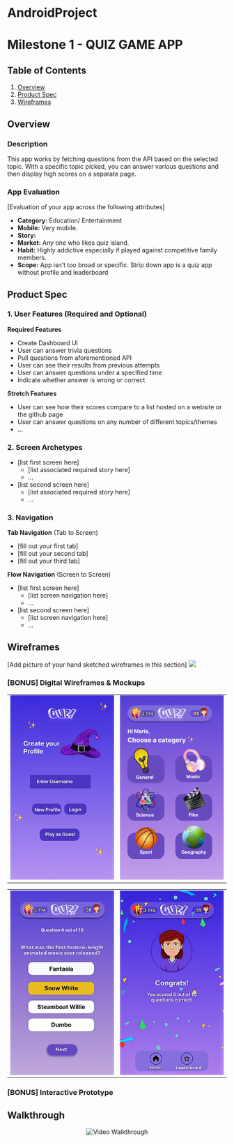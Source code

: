 # AndroidProject

# Milestone 1 - QUIZ GAME APP

## Table of Contents

1. [Overview](#Overview)
1. [Product Spec](#Product-Spec)
1. [Wireframes](#Wireframes)

## Overview

### Description

This app works by fetching questions from the API based on the selected topic.
With a specific topic picked, you can answer various questions and then display high scores on a separate page.

### App Evaluation

[Evaluation of your app across the following attributes]
- **Category:** Education/ Entertainment
- **Mobile:** Very mobile.
- **Story:**
- **Market:** Any one who likes quiz island.
- **Habit:** Highly addictive especially if played against competitive family members.
- **Scope:** App isn’t too broad or specific. Strip down app is a quiz app without profile and leaderboard

## Product Spec

### 1. User Features (Required and Optional)

**Required Features**

* Create Dashboard UI
* User can answer trivia questions
* Pull questions from aforementioned API
* User can see their results from previous attempts
* User can answer questions under a specified time
* Indicate whether answer is wrong or correct

**Stretch Features**

* User can see how their scores compare to a list hosted on a website or the github page
* User can answer questions on any number of different topics/themes
* ...

### 2. Screen Archetypes

- [list first screen here]
  - [list associated required story here]
  - ...
- [list second screen here]
  - [list associated required story here]
  - ...

### 3. Navigation

**Tab Navigation** (Tab to Screen)

* [fill out your first tab]
* [fill out your second tab]
* [fill out your third tab]

**Flow Navigation** (Screen to Screen)

- [list first screen here]
  - [list screen navigation here]
  - ...
- [list second screen here]
  - [list screen navigation here]
  - ...

## Wireframes

[Add picture of your hand sketched wireframes in this section]
<img src="url" width=600>

### [BONUS] Digital Wireframes & Mockups
<table>
  <tr>
    <td><img src="wireframe/login wireframe.png" width=450></td>
    <td><img src="wireframe/homepage wireframe.png" width=450></td>
  </tr>
</table>

<table>
  <tr>
    <td><img src="wireframe/question wireframe.png" width=450></td>
    <td><img src="wireframe/results wireframe.png" width=450></td>
  </tr>
</table>

### [BONUS] Interactive Prototype

## Walkthrough
<p align="center"><img src='walkthrough.gif' title='Video Walkthrough' width='450' alt='Video Walkthrough'/></p>
